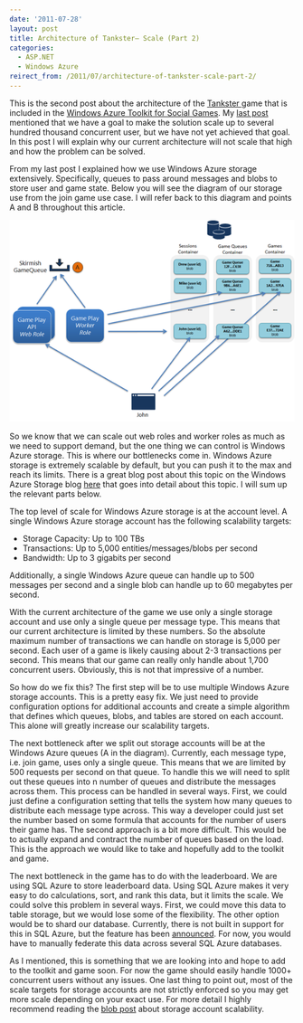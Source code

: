 ```yaml
---
date: '2011-07-28'
layout: post
title: Architecture of Tankster– Scale (Part 2)
categories:
  - ASP.NET
  - Windows Azure
reirect_from: /2011/07/architecture-of-tankster-scale-part-2/
---
```


This is the second post about the architecture of the [Tankster ](http://www.tankster.net)game that is included in the [Windows Azure Toolkit for Social Games](http://watgames.codeplex.com). My [last post](http://ntotten.com/2011/07/architecture-of-tankster-introduction-to-game-play-part-1/) mentioned that we have a goal to make the solution scale up to several hundred thousand concurrent user, but we have not yet achieved that goal. In this post I will explain why our current architecture will not scale that high and how the problem can be solved.

From my last post I explained how we use Windows Azure storage extensively. Specifically, queues to pass around messages and blobs to store user and game state. Below you will see the diagram of our storage use from the join game use case. I will refer back to this diagram and points A and B throughout this article.

[![image](/images/2011/07/image_thumb11.png)](/images/2011/07/image11.png)

So we know that we can scale out web roles and worker roles as much as we need to support demand, but the one thing we can control is Windows Azure storage. This is where our bottlenecks come in. Windows Azure storage is extremely scalable by default, but you can push it to the max and reach its limits. There is a great blog post about this topic on the Windows Azure Storage blog [here](http://blogs.msdn.com/b/windowsazurestorage/archive/2010/05/10/windows-azure-storage-abstractions-and-their-scalability-targets.aspx) that goes into detail about this topic. I will sum up the relevant parts below.

The top level of scale for Windows Azure storage is at the account level. A single Windows Azure storage account has the following scalability targets:

* Storage Capacity: Up to 100 TBs
* Transactions: Up to 5,000 entities/messages/blobs per second
* Bandwidth: Up to 3 gigabits per second

Additionally, a single Windows Azure queue can handle up to 500 messages per second and a single blob can handle up to 60 megabytes per second.

With the current architecture of the game we use only a single storage account and use only a single queue per message type. This means that our current architecture is limited by these numbers. So the absolute maximum number of transactions we can handle on storage is 5,000 per second. Each user of a game is likely causing about 2-3 transactions per second. This means that our game can really only handle about 1,700 concurrent users. Obviously, this is not that impressive of a number.

So how do we fix this? The first step will be to use multiple Windows Azure storage accounts. This is a pretty easy fix. We just need to provide configuration options for additional accounts and create a simple algorithm that defines which queues, blobs, and tables are stored on each account. This alone will greatly increase our scalability targets.

The next bottleneck after we split out storage accounts will be at the Windows Azure queues (A in the diagram). Currently, each message type, i.e. join game, uses only a single queue. This means that we are limited by 500 requests per second on that queue. To handle this we will need to split out these queues into n number of queues and distribute the messages across them. This process can be handled in several ways. First, we could just define a configuration setting that tells the system how many queues to distribute each message type across. This way a developer could just set the number based on some formula that accounts for the number of users their game has. The second approach is a bit more difficult. This would be to actually expand and contract the number of queues based on the load. This is the approach we would like to take and hopefully add to the toolkit and game.

The next bottleneck in the game has to do with the leaderboard. We are using SQL Azure to store leaderboard data. Using SQL Azure makes it very easy to do calculations, sort, and rank this data, but it limits the scale. We could solve this problem in several ways. First, we could move this data to table storage, but we would lose some of the flexibility. The other option would be to shard our database. Currently, there is not built in support for this in SQL Azure, but the feature has been [announced](http://social.technet.microsoft.com/wiki/contents/articles/2281.aspx). For now, you would have to manually federate this data across several SQL Azure databases.

As I mentioned, this is something that we are looking into and hope to add to the toolkit and game soon. For now the game should easily handle 1000+ concurrent users without any issues. One last thing to point out, most of the scale targets for storage accounts are not strictly enforced so you may get more scale depending on your exact use. For more detail I highly recommend reading the [blob post](http://blogs.msdn.com/b/windowsazurestorage/archive/2010/05/10/windows-azure-storage-abstractions-and-their-scalability-targets.aspx) about storage account scalability.

